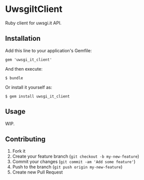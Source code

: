 # UwsgiItClient

Ruby client for uwsgi.it API.

## Installation

Add this line to your application's Gemfile:

    gem 'uwsgi_it_client'

And then execute:

    $ bundle

Or install it yourself as:

    $ gem install uwsgi_it_client

## Usage

WIP.

## Contributing

1. Fork it
2. Create your feature branch (`git checkout -b my-new-feature`)
3. Commit your changes (`git commit -am 'Add some feature'`)
4. Push to the branch (`git push origin my-new-feature`)
5. Create new Pull Request
